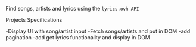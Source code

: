 Find songs, artists and lyrics using the `lyrics.ovh API`

Projects Specifications

-Display UI with song/artist input
-Fetch songs/artists and put in DOM
-add pagination
-add get lyrics functionality and display in DOM
